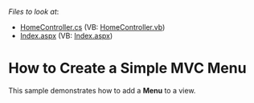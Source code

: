 <!-- default file list -->
*Files to look at*:

* [HomeController.cs](./CS/DevExpressMvcApplication_Menu/Controllers/HomeController.cs) (VB: [HomeController.vb](./VB/DevExpressMvcApplication_Menu/Controllers/HomeController.vb))
* [Index.aspx](./CS/DevExpressMvcApplication_Menu/Views/Home/Index.aspx) (VB: [Index.aspx](./VB/DevExpressMvcApplication_Menu/Views/Home/Index.aspx))
<!-- default file list end -->
# How to Create a Simple MVC Menu


<p>This sample demonstrates how to add a <strong>Menu</strong> to a view.</p><br />


<br/>


